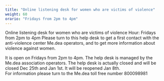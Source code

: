 ```yaml
---
title: "Online listening desk for women who are victims of violence"
weight: 60
orario: "Fridays from 2pm to 4pm"
---
```


Online listening desk for women who are victims of violence
Hour: Fridays from 2pm to 4pm
Please turn to this help desk to get a first contact with the anti-violence center Me.dea operators, and to get more information about violence against women.

It is open on Fridays from 2pm to 4pm.
The help desk is managed by the Me.dea association operators.
The help desk is actually closed and will be closed Dec 25th and Jan 1st. It will be reopened Jan 8th.  
For information please turn to the Me.dea toll free number 800098981

<!--{{< chat party="violenzadomestica" operatorname="Sportello online di ascolto per le donne vittime di violenza" >}}-->
